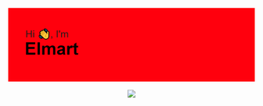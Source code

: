 <img src="header.png">

<p align="center">
  <img src="https://badges.pufler.dev/years/Yomaaaaaaaaaa">
  
</p>

